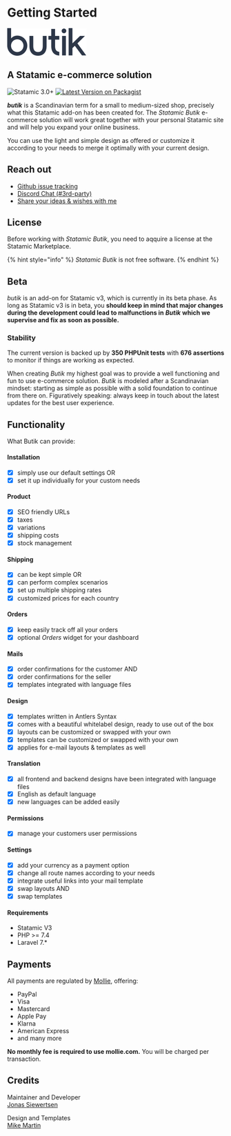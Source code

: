 # Getting Started



![](.gitbook/assets/butik-logo.svg)

## A Statamic e-commerce solution

![Statamic 3.0+](https://img.shields.io/badge/Statamic-3.0+-FF269E?style=for-the-badge&link=https://statamic.com) [![Latest Version on Packagist](https://img.shields.io/packagist/v/jonassiewertsen/statamic-butik.svg?style=for-the-badge)](https://packagist.org/packages/jonassiewertsen/statamic-butik)

_**butik**_ is a Scandinavian term for a small to medium-sized shop, precisely what this Statamic add-on has been created for. The _Statamic Butik_ e-commerce solution will work great together with your personal Statamic site and will help you expand your online business.

You can use the light and simple design as offered or customize it according to your needs to merge it optimally with your current design.

## Reach out

* [Github issue tracking](https://github.com/jonassiewertsen/statamic-butik)
* [Discord Chat \(\#3rd-party\)](https://discord.com/invite/j4aQmZv)
* [Share your ideas & wishes with me](https://feedback.userreport.com/81c07a00-5ad7-4f63-b28d-503c3a76bfdc/)

## License

Before working with _Statamic Butik_, you need to aqquire a license at the Statamic Marketplace.

{% hint style="info" %}
_Statamic Butik_ is not free software.
{% endhint %}

## Beta

_butik_ is an add-on for Statamic v3, which is currently in its beta phase. As long as Statamic v3 is in beta, you **should keep in mind that major changes during the development could lead to malfunctions in** _**Butik**_  **which we supervise and fix as soon as possible.**

### Stability

The current version is backed up by **350 PHPUnit tests** with **676 assertions** to monitor if things are working as expected.

When creating _Butik_ my highest goal was to provide a well functioning and fun to use e-commerce solution. _Butik_ is modeled after a Scandinavian mindset: starting as simple as possible with a solid foundation to continue from there on. Figuratively speaking: always keep in touch about the latest updates for the best user experience.

## Functionality

What Butik can provide:

#### Installation

* [x] simply use our default settings OR
* [x] set it up individually for your custom needs

#### Product 

* [x] SEO friendly URLs
* [x] taxes
* [x] variations
* [x] shipping costs
* [x] stock management

#### Shipping

* [x] can be kept simple OR
* [x] can perform complex scenarios
* [x] set up multiple shipping rates 
* [x] customized prices for each country 

#### Orders

* [x] keep easily track off all your orders
* [x] optional _Orders_ widget for your dashboard

#### Mails

* [x] order confirmations for the customer AND
* [x] order confirmations for the seller
* [x] templates integrated with language files

#### Design

* [x] templates written in Antlers Syntax
* [x] comes with a beautiful whitelabel design, ready to use out of the box
* [x] layouts can be customized or swapped with your own
* [x] templates can be customized or swapped with your own
* [x] applies for e-mail layouts & templates as well

#### Translation

* [x] all frontend and backend designs have been integrated with language files 
* [x] English as default language
* [x]  new languages can be added easily

#### Permissions

* [x] manage your customers user permissions

#### Settings

* [x] add your currency as a payment option
* [x] change all route names according to your needs
* [x] integrate useful links into your mail template
* [x] swap layouts AND
* [x] swap templates

#### Requirements

* Statamic V3
* PHP &gt;= 7.4
* Laravel 7.\*

## Payments

All payments are regulated by [Mollie](https://mollie.com), offering:

* PayPal
* Visa
* Mastercard
* Apple Pay
* Klarna
* American Express
* and many more 

**No monthly fee is required to use mollie.com.** You will be charged per transaction.

## Credits

Maintainer and Developer  
[Jonas Siewertsen](https://jonassiewertsen.com)

Design and Templates  
[Mike Martin](https://mike-martin.ca/)

